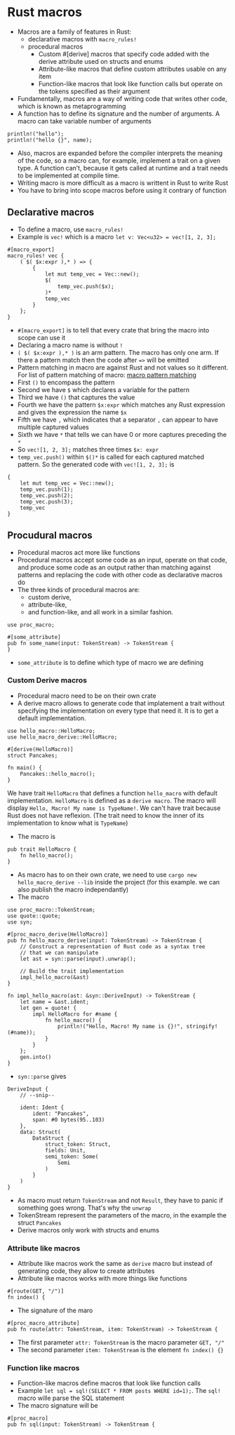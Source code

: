 # Rust macros

* Macros are a family of features in Rust:
    * declarative macros with `macro_rules!`
    * procedural macros
        * Custom #[derive] macros that specify code added with the derive attribute used on structs and enums
        * Attribute-like macros that define custom attributes usable on any item
        * Function-like macros that look like function calls but operate on the tokens specified as their argument
* Fundamentally, macros are a way of writing code that writes other code, which is known as metaprogramming
* A function has to define its signature and the number of arguments. A macro can take variable number of arguments
```
println!("hello");
println!("hello {}", name);
```
* Also, macros are expanded before the compiler interprets the meaning of the code, so a macro can, for example, implement a trait on a given type. A function can’t, because it gets called at runtime and a trait needs to be implemented at compile time.
* Writing macro is more difficult as a macro is writtent in Rust to write Rust
* You have to bring into scope macros before using it contrary of function

## Declarative macros
* To define a macro, use `macro_rules!`
* Example is `vec!` which is a macro `let v: Vec<u32> = vec![1, 2, 3];`
```
#[macro_export]
macro_rules! vec {
    ( $( $x:expr ),* ) => {
        {
            let mut temp_vec = Vec::new();
            $(
                temp_vec.push($x);
            )*
            temp_vec
        }
    };
}
```
* `#[macro_export]` is to tell that every crate that bring the macro into scope can use it
* Declaring a macro name is without `!`
* `( $( $x:expr ),* )` is an arm pattern. The macro has only one arm. If there a pattern match then the code after `=>` will be emitted
* Pattern matching in macro are against Rust and not values so it different. For list of pattern matching of macro: [macro pattern matching](https://doc.rust-lang.org/reference/macros-by-example.html)
* First `()` to encompass the pattern
* Second we have `$` which declares a variable for the pattern
* Third we have `()` that captures the value
* Fourth we have the pattern `$x:expr` which matches any Rust expression and gives the expression the name `$x`
* Fifth we have `,` which indicates that a separator `,` can appear to have multiple captured values
* Sixth we have `*` that tells we can have 0 or more captures preceding the `*`
* So `vec![1, 2, 3];` matches three times `$x: expr`
* `temp_vec.push()` within `$()*` is called for each captured matched pattern. So the generated code with `vec![1, 2, 3];` is
```
{
    let mut temp_vec = Vec::new();
    temp_vec.push(1);
    temp_vec.push(2);
    temp_vec.push(3);
    temp_vec
}
```

## Procudural macros
* Procedural macros act more like functions
* Procedural macros accept some code as an input, operate on that code, and produce some code as an output rather than matching against patterns and replacing the code with other code as declarative macros do
* The three kinds of procedural macros are:
    * custom derive, 
    * attribute-like, 
    * and function-like, 
and all work in a similar fashion.
```
use proc_macro;

#[some_attribute]
pub fn some_name(input: TokenStream) -> TokenStream {
}
```
* `some_attribute` is to define which type of macro we are defining

### Custom Derive macros
* Procedural macro need to be on their own crate
* A derive macro allows to generate code that implatement a trait without specifying the implementation on every type that need it. It is to get a default implementation.
```
use hello_macro::HelloMacro;
use hello_macro_derive::HelloMacro;

#[derive(HelloMacro)]
struct Pancakes;

fn main() {
    Pancakes::hello_macro();
}
```
We have trait `HelloMacro` that defines a function `hello_macro` with default implementation. `HelloMacro` is defined as a `derive macro`. The macro will display `Hello, Macro! My name is TypeName!`. We can't have trait because Rust does not have reflexion. (The trait need to know the inner of its implementation to know what is `TypeName`)
* The macro is
```
pub trait HelloMacro {
    fn hello_macro();
}
```
* As macro has to on their own crate, we need to use `cargo new hello_macro_derive --lib` inside the project (for this example. we can also publish the macro independantly)
* The macro
```
use proc_macro::TokenStream;
use quote::quote;
use syn;

#[proc_macro_derive(HelloMacro)]
pub fn hello_macro_derive(input: TokenStream) -> TokenStream {
    // Construct a representation of Rust code as a syntax tree
    // that we can manipulate
    let ast = syn::parse(input).unwrap();

    // Build the trait implementation
    impl_hello_macro(&ast)
}

fn impl_hello_macro(ast: &syn::DeriveInput) -> TokenStream {
    let name = &ast.ident;
    let gen = quote! {
        impl HelloMacro for #name {
            fn hello_macro() {
                println!("Hello, Macro! My name is {}!", stringify!(#name));
            }
        }
    };
    gen.into()
}
```
* `syn::parse` gives
```
DeriveInput {
    // --snip--

    ident: Ident {
        ident: "Pancakes",
        span: #0 bytes(95..103)
    },
    data: Struct(
        DataStruct {
            struct_token: Struct,
            fields: Unit,
            semi_token: Some(
                Semi
            )
        }
    )
}
```
* As macro must return `TokenStream` and not `Result`, they have to panic if something goes wrong. That's why the `unwrap`
* TokenStream represent the parameters of the macro, in the example the struct `Pancakes`
* Derive macros only work with structs and enums

### Attribute like macros
* Attribute like macros work the same as `derive` macro but instead of generating code, they allow to create attributes
* Attribute like macros works with more things like functions
```
#[route(GET, "/")]
fn index() {
```
* The signature of the maro
```
#[proc_macro_attribute]
pub fn route(attr: TokenStream, item: TokenStream) -> TokenStream {
```
* The first parameter `attr: TokenStream` is the macro parameter `GET, "/"`
* The second parameter `item: TokenStream` is the element `fn index() {}`

### Function like macros
* Function-like macros define macros that look like function calls
* Example `let sql = sql!(SELECT * FROM posts WHERE id=1);`. The `sql!` macro wille parse the SQL statement
* The macro signature will be
```
#[proc_macro]
pub fn sql(input: TokenStream) -> TokenStream {
```
